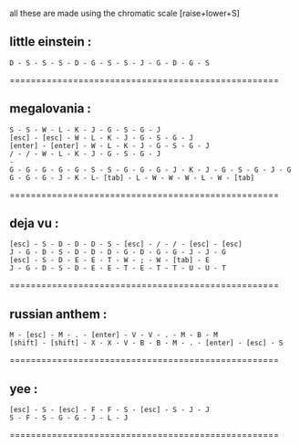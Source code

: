 all these are made using the chromatic scale [raise+lower+S]

## little einstein :
```
D - S - S - S - D - G - S - S - J - G - D - G - S
```
===================================================
	
## megalovania : 
```
S - S - W - L - K - J - G - S - G - J
[esc] - [esc] - W - L - K - J - G - S - G - J
[enter] - [enter] - W - L - K - J - G - S - G - J
/ - / - W - L - K - J - G - S - G - J
-
G - G - G - G - G - S - S - G - G - G - J - K - J - G - S - G - J - G
G - G - G - J - K - L- [tab] - L - W - W - W - L - W - [tab]
```
===================================================

## deja vu : 
```
[esc] - S - D - D - D - S - [esc] - / - / - [esc] - [esc]
J - G - D - S - D - D - D - G - D - G - G - J - J - G
[esc] - S - D - E - E - T - W - ; - W - [tab] - E
J - G - D - S - D - E - E - T - E - T - T - U - U - T
```
===================================================

## russian anthem : 
```
M - [esc] - M - . - [enter] - V - V - . - M - B - M
[shift] - [shift] - X - X - V - B - B - M - . - [enter] - [esc] - S
```
===================================================

## yee : 
```
[esc] - S - [esc] - F - F - S - [esc] - S - J - J
S - F - S - G - G - J - L - J
```
===================================================


